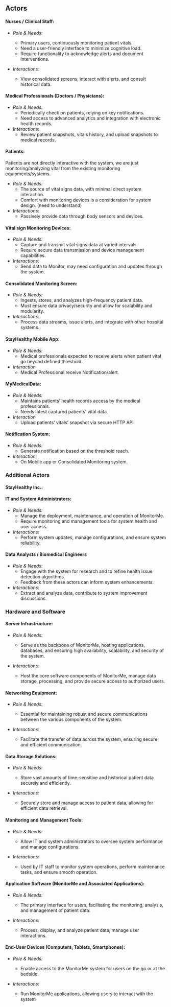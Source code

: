 ## Actors

#### Nurses / Clinical Staff:  
- *Role & Needs:*
  - Primary users, continuously monitoring patient vitals.
  - Need a user-friendly interface to minimize cognitive load.
  - Require functionality to acknowledge alerts and document interventions.

- *Interactions:*
  - View consolidated screens, interact with alerts, and consult historical data.


#### Medical Professionals (Doctors / Physicians):
- *Role & Needs:*
  - Periodically check on patients, relying on key notifications.
  - Need access to advanced analytics and integration with electronic health records.
- *Interactions:*
  - Review patient snapshots, vitals history, and upload snapshots to medical records.

#### Patients: 
Patients are not directly interactive with the system, we are just monitoring/analyzing vital from the existing monitoring equipments/systems.
- *Role & Needs:*
  - The source of vital signs data, with minimal direct system interaction.
  - Comfort with monitoring devices is a consideration for system design. (need to understand)
- *Interactions:*
  - Passively provide data through body sensors and devices.

#### Vital sign Monitoring Devices:
- *Role & Needs:*
  - Capture and transmit vital signs data at varied intervals.
  - Require secure data transmission and device management capabilities.
- *Interactions:*
  - Send data to Monitor, may need configuration and updates through the system.

#### Consolidated Monitoring Screen:
- *Role & Needs:*
  - Ingests, stores, and analyzes high-frequency patient data.
  - Must ensure data privacy/security and allow for scalability and modularity.
- *Interactions:*
  - Process data streams, issue alerts, and integrate with other hospital systems.

#### StayHealthy Mobile App:
- *Role & Needs:*
  - Medical professionals expected to receive alerts when patient vital go beyond defined threshold.
- *Interaction*
  - Medical Professional receive Notification/alert.

#### MyMedicalData:
- *Role & Needs:*
  - Maintains patients’ health records access by the medical professionals.
  - Needs latest captured patients’ vital data.
- *Interaction*
  - Upload patients’ vitals’ snapshot via secure HTTP API 
    

#### Notification System:
- *Role & Needs:*
  - Generate notification based on the threshold reach.
- *Interaction:*
  - On Mobile app or Consolidated Monitoring system.

### Additional Actors

#### StayHealthy Inc.:

#### IT and System Administrators:
- *Role & Needs:*
  - Manage the deployment, maintenance, and operation of MonitorMe.
  - Require monitoring and management tools for system health and user access.
- *Interactions:*
  - Perform system updates, manage configurations, and ensure system reliability.

#### Data Analysts / Biomedical Engineers
- *Role & Needs:*
  - Engage with the system for research and to refine health issue detection algorithms.
  - Feedback from these actors can inform system enhancements.
- *Interactions:*
  - Extract and analyze data, contribute to system improvement discussions.

### Hardware and Software

#### Server Infrastructure:
- *Role & Needs:*
  - Serve as the backbone of MonitorMe, hosting applications, databases, and ensuring high availability, scalability, and security of the system.

- *Interactions:*
  - Host the core software components of MonitorMe, manage data storage, processing, and provide secure access to authorized users.

#### Networking Equipment:
- *Role & Needs:*
  - Essential for maintaining robust and secure communications between the various components of the system.

- *Interactions:*
  - Facilitate the transfer of data across the system, ensuring secure and efficient communication.

#### Data Storage Solutions:
- *Role & Needs:*
  - Store vast amounts of time-sensitive and historical patient data securely and efficiently.

- *Interactions:*
  - Securely store and manage access to patient data, allowing for efficient data retrieval.

#### Monitoring and Management Tools:
- *Role & Needs:*
  - Allow IT and system administrators to oversee system performance and manage configurations.

- *Interactions:*
  - Used by IT staff to monitor system operations, perform maintenance tasks, and ensure smooth operation.

#### Application Software (MonitorMe and Associated Applications):
- *Role & Needs:*
  - The primary interface for users, facilitating the monitoring, analysis, and management of patient data.

- *Interactions:*
  - Process, display, and analyze patient data, manage user interactions.

#### End-User Devices (Computers, Tablets, Smartphones):
- *Role & Needs:*
  - Enable access to the MonitorMe system for users on the go or at the bedside.

- *Interactions:*
  - Run MonitorMe applications, allowing users to interact with the system
